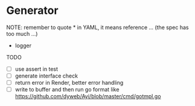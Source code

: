 # Generator

NOTE: remember to quote * in YAML, it means reference ... (the spec has too much ...)

- logger

TODO

- [ ] use assert in test
- [ ] generate interface check
- [ ] return error in Render, better error handling
- [ ] write to buffer and then run go format like https://github.com/dyweb/Ayi/blob/master/cmd/gotmpl.go